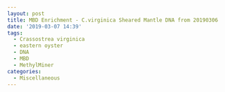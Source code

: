 ```yaml
---
layout: post
title: MBD Enrichment - C.virginica Sheared Mantle DNA from 20190306
date: '2019-03-07 14:39'
tags: 
  - Crassostrea virginica
  - eastern oyster
  - DNA
  - MBD
  - MethylMiner
categories: 
  - Miscellaneous
---
```

